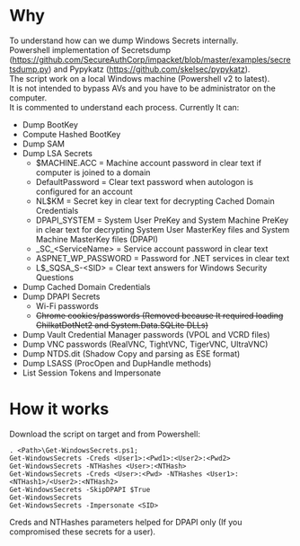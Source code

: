 # Why

To understand how can we dump Windows Secrets internally.<br/>
Powershell implementation of Secretsdump (<https://github.com/SecureAuthCorp/impacket/blob/master/examples/secretsdump.py>) and Pypykatz (<https://github.com/skelsec/pypykatz>).<br/>
The script work on a local Windows machine (Powershell v2 to latest).<br/>
It is not intended to bypass AVs and you have to be administrator on the computer.<br/>
It is commented to understand each process. Currently It can:<br/>
   * Dump BootKey
   * Compute Hashed BootKey
   * Dump SAM
   * Dump LSA Secrets
      *	$MACHINE.ACC = Machine account password in clear text if computer is joined to a domain<br/>
      * DefaultPassword = Clear text password when autologon is configured for an account<br/>
      * NL$KM = Secret key in clear text for decrypting Cached Domain Credentials<br/>
      * DPAPI_SYSTEM = System User PreKey and System Machine PreKey in clear text for decrypting System User MasterKey files and System Machine MasterKey files (DPAPI)<br/>
      * \_SC\_&lt;ServiceName&gt; = Service account password in clear text<br/>
      * ASPNET_WP_PASSWORD = Password for .NET services in clear text<br/>
      * L$_SQSA_S-&lt;SID&gt; = Clear text answers for Windows Security Questions
   * Dump Cached Domain Credentials
   * Dump DPAPI Secrets<br/>
      * Wi-Fi passwords<br/>
      * <del>Chrome cookies/passwords (Removed because It required loading ChilkatDotNet2 and System.Data.SQLite DLLs)</del><br/>
   * Dump Vault Credential Manager passwords (VPOL and VCRD files)
   * Dump VNC passwords (RealVNC, TightVNC, TigerVNC, UltraVNC)
   * Dump NTDS.dit (Shadow Copy and parsing as ESE format)
   * Dump LSASS (ProcOpen and DupHandle methods)
   * List Session Tokens and Impersonate

# How it works

Download the script on target and from Powershell:
```
. <Path>\Get-WindowsSecrets.ps1;
Get-WindowsSecrets -Creds <User1>:<Pwd1>:<User2>:<Pwd2>
Get-WindowsSecrets -NTHashes <User>:<NTHash>
Get-WindowsSecrets -Creds <User>:<Pwd> -NTHashes <User1>:<NTHash1>/<User2>:<NTHash2>
Get-WindowsSecrets -SkipDPAPI $True
Get-WindowsSecrets
Get-WindowsSecrets -Impersonate <SID>
```

Creds and NTHashes parameters helped for DPAPI only (If you compromised these secrets for a user).
